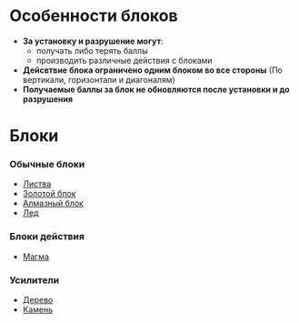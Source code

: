 # Особенности блоков

* **За установку и разрушение могут**:
    * получать либо терять баллы
    * производить различные действия с блоками
* **Дейсвтвие блока ограничено одним блоком во все стороны** (По вертикали, горизонтали и диагоналям)
* **Получаемые баллы за блок не обновляются после установки и до разрушения**

# Блоки

### Обычные блоки

* [Листва](BLOCKS_DESCRIPTION.md#листва)
* [Золотой блок](BLOCKS_DESCRIPTION.md#золотой-блок)
* [Алмазный блок](BLOCKS_DESCRIPTION.md#алмазный-блок)
* [Лед](BLOCKS_DESCRIPTION.md#лед)

### Блоки действия

* [Магма](BLOCKS_DESCRIPTION.md#магма)

### Усилители

* [Дерево](BLOCKS_DESCRIPTION.md#дерево)
* [Камень](BLOCKS_DESCRIPTION.md#камень)
